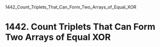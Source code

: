 1442_Count_Triplets_That_Can_Form_Two_Arrays_of_Equal_XOR
# 1442. Count Triplets That Can Form Two Arrays of Equal XOR

